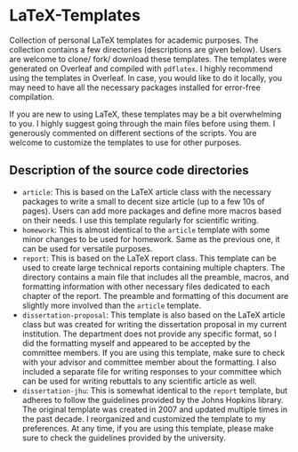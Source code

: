 # LaTeX-Templates
 Collection of personal LaTeX templates for academic purposes. The collection contains a few directories (descriptions are given below). Users are welcome to clone/ fork/ download these templates. The templates were generated on Overleaf and compiled with `pdflatex`. I highly recommend using the templates in Overleaf. In case, you would like to do it locally, you may need to have all the necessary packages installed for error-free compilation.

If you are new to using LaTeX, these templates may be a bit overwhelming to you. I highly suggest going through the main files before using them. I generously commented on different sections of the scripts. You are welcome to customize the templates to use for other purposes.


## Description of the source code directories

- `article`: This is based on the LaTeX article class with the necessary packages to write a small to decent size article (up to a few 10s of pages). Users can add more packages and define more macros based on their needs. I use this template regularly for scientific writing.
- `homework`: This is almost identical to the `article` template with some minor changes to be used for homework. Same as the previous one, it can be used for versatile purposes.
- `report`: This is based on the LaTeX report class. This template can be used to create large technical reports containing multiple chapters. The directory contains a main file that includes all the preamble, macros, and formatting information with other necessary files dedicated to each chapter of the report. The preamble and formatting of this document are slightly more involved than the `article` template.
- `dissertation-proposal`: This template is also based on the LaTeX article class but was created for writing the dissertation proposal in my current institution. The department does not provide any specific format, so I did the formatting myself and appeared to be accepted by the committee members. If you are using this template, make sure to check with your advisor and committee member about the formatting. I also included a separate file for writing responses to your committee which can be used for writing rebuttals to any scientific article as well.
- `dissertation-jhu`: This is somewhat identical to the `report` template, but adheres to follow the guidelines provided by the Johns Hopkins library. The original template was created in 2007 and updated multiple times in the past decade. I reorganized and customized the template to my preferences. At any time, if you are using this template, please make sure to check the guidelines provided by the university.
